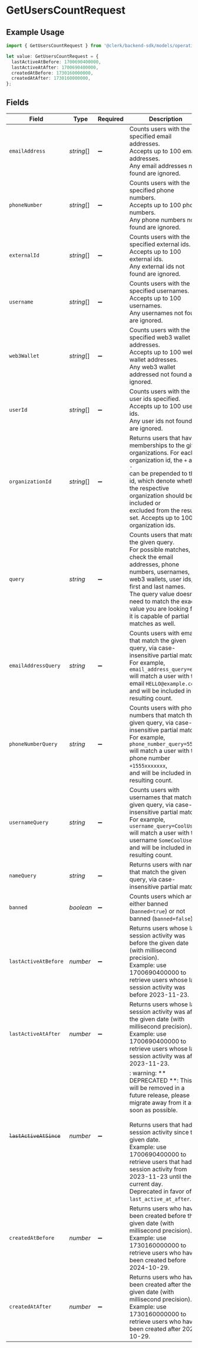 # GetUsersCountRequest

## Example Usage

```typescript
import { GetUsersCountRequest } from '@clerk/backend-sdk/models/operations';

let value: GetUsersCountRequest = {
  lastActiveAtBefore: 1700690400000,
  lastActiveAtAfter: 1700690400000,
  createdAtBefore: 1730160000000,
  createdAtAfter: 1730160000000,
};
```

## Fields

| Field                   | Type       | Required           | Description                                                                                                                                                                                                                                                                                                                                                         | Example       |
| ----------------------- | ---------- | ------------------ | ------------------------------------------------------------------------------------------------------------------------------------------------------------------------------------------------------------------------------------------------------------------------------------------------------------------------------------------------------------------- | ------------- |
| `emailAddress`          | _string_[] | :heavy_minus_sign: | Counts users with the specified email addresses.<br/>Accepts up to 100 email addresses.<br/>Any email addresses not found are ignored.                                                                                                                                                                                                                              |               |
| `phoneNumber`           | _string_[] | :heavy_minus_sign: | Counts users with the specified phone numbers.<br/>Accepts up to 100 phone numbers.<br/>Any phone numbers not found are ignored.                                                                                                                                                                                                                                    |               |
| `externalId`            | _string_[] | :heavy_minus_sign: | Counts users with the specified external ids.<br/>Accepts up to 100 external ids.<br/>Any external ids not found are ignored.                                                                                                                                                                                                                                       |               |
| `username`              | _string_[] | :heavy_minus_sign: | Counts users with the specified usernames.<br/>Accepts up to 100 usernames.<br/>Any usernames not found are ignored.                                                                                                                                                                                                                                                |               |
| `web3Wallet`            | _string_[] | :heavy_minus_sign: | Counts users with the specified web3 wallet addresses.<br/>Accepts up to 100 web3 wallet addresses.<br/>Any web3 wallet addressed not found are ignored.                                                                                                                                                                                                            |               |
| `userId`                | _string_[] | :heavy_minus_sign: | Counts users with the user ids specified.<br/>Accepts up to 100 user ids.<br/>Any user ids not found are ignored.                                                                                                                                                                                                                                                   |               |
| `organizationId`        | _string_[] | :heavy_minus_sign: | Returns users that have memberships to the given organizations. For each organization id, the `+` and `-`<br/>can be prepended to the id, which denote whether the respective organization should be included or<br/>excluded from the result set. Accepts up to 100 organization ids.                                                                              |               |
| `query`                 | _string_   | :heavy_minus_sign: | Counts users that match the given query.<br/>For possible matches, we check the email addresses, phone numbers, usernames, web3 wallets, user ids, first and last names.<br/>The query value doesn't need to match the exact value you are looking for, it is capable of partial matches as well.                                                                   |               |
| `emailAddressQuery`     | _string_   | :heavy_minus_sign: | Counts users with emails that match the given query, via case-insensitive partial match.<br/>For example, `email_address_query=ello` will match a user with the email `HELLO@example.com`,<br/>and will be included in the resulting count.                                                                                                                         |               |
| `phoneNumberQuery`      | _string_   | :heavy_minus_sign: | Counts users with phone numbers that match the given query, via case-insensitive partial match.<br/>For example, `phone_number_query=555` will match a user with the phone number `+1555xxxxxxx`,<br/>and will be included in the resulting count.                                                                                                                  |               |
| `usernameQuery`         | _string_   | :heavy_minus_sign: | Counts users with usernames that match the given query, via case-insensitive partial match.<br/>For example, `username_query=CoolUser` will match a user with the username `SomeCoolUser`,<br/>and will be included in the resulting count.                                                                                                                         |               |
| `nameQuery`             | _string_   | :heavy_minus_sign: | Returns users with names that match the given query, via case-insensitive partial match.                                                                                                                                                                                                                                                                            |               |
| `banned`                | _boolean_  | :heavy_minus_sign: | Counts users which are either banned (`banned=true`) or not banned (`banned=false`).                                                                                                                                                                                                                                                                                |               |
| `lastActiveAtBefore`    | _number_   | :heavy_minus_sign: | Returns users whose last session activity was before the given date (with millisecond precision).<br/>Example: use 1700690400000 to retrieve users whose last session activity was before 2023-11-23.                                                                                                                                                               | 1700690400000 |
| `lastActiveAtAfter`     | _number_   | :heavy_minus_sign: | Returns users whose last session activity was after the given date (with millisecond precision).<br/>Example: use 1700690400000 to retrieve users whose last session activity was after 2023-11-23.                                                                                                                                                                 | 1700690400000 |
| ~~`lastActiveAtSince`~~ | _number_   | :heavy_minus_sign: | : warning: ** DEPRECATED **: This will be removed in a future release, please migrate away from it as soon as possible.<br/><br/>Returns users that had session activity since the given date.<br/>Example: use 1700690400000 to retrieve users that had session activity from 2023-11-23 until the current day.<br/>Deprecated in favor of `last_active_at_after`. | 1700690400000 |
| `createdAtBefore`       | _number_   | :heavy_minus_sign: | Returns users who have been created before the given date (with millisecond precision).<br/>Example: use 1730160000000 to retrieve users who have been created before 2024-10-29.                                                                                                                                                                                   | 1730160000000 |
| `createdAtAfter`        | _number_   | :heavy_minus_sign: | Returns users who have been created after the given date (with millisecond precision).<br/>Example: use 1730160000000 to retrieve users who have been created after 2024-10-29.                                                                                                                                                                                     | 1730160000000 |
